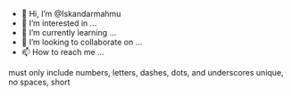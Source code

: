 - 👋 Hi, I’m @Iskandarmahmu
- 👀 I’m interested in ...
- 🌱 I’m currently learning ...
- 💞️ I’m looking to collaborate on ...
- 📫 How to reach me ...

<!---
Iskandarmahmu/Iskandarmahmu is a ✨ special ✨ repository because its `README.md` (this file) appears on your GitHub profile.
You can click the Preview link to take a look at your changes.
--->
must only include numbers, letters, dashes, dots, and underscores
unique, no spaces, short
